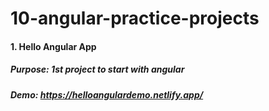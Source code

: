 # 10-angular-practice-projects

#### 1. Hello Angular App
####
####
##### Purpose: 1st project to start with angular
##### Demo: https://helloangulardemo.netlify.app/
